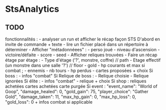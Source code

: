 # StsAnalytics

## TODO 

fonctionnalités :
    - analyser un run et afficher le récap façon STS
    D'abord en invite de commande + texte
        - lire un fichier placé dans un répertoire à déterminer
        - Afficher "métadonnéees" : 
            - perso joué
            - niveau d'ascension
            - victoire/défaite
            - score
            - seed
        - Afficher reliques trouvées
        - Faire un récap étage par étage :
            - Type d'étage ('?', monstre, coffre) // path
            - Etage effectif (un monstre dans une salle '?') // floor
            - gold
            - hp courants et max
            si combat ;
                - ennemis
                - nb tours
                - hp perdus
                - cartes proposées + choix
            Si boss : 
                - infos "combat"
            Si Relique de boss :
                - Relique choisie
                - Relique ignorées
            Si élite :
                - infos "combat"
                - relique + choix
            Si shop :
                reliques achetées
                cartes achetées
                carte purgée
            Si event :
                "event_name": "World of Goop",
                "damage_healed": 0,
                "gold_gain": 75,
                "player_choice": "Gather Gold",
                "damage_taken": 11,
                "max_hp_gain": 0,
                "max_hp_loss": 0,
                "gold_loss": 0 
                + infos combat si applicable

